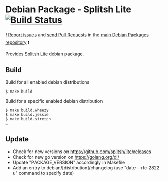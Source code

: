 # Debian Package - Splitsh Lite [![Build Status](https://travis-ci.org/manala/debian-package-splitsh-lite.svg?branch=master)](https://travis-ci.org/manala/debian-package-splitsh-lite)

:exclamation: [Report issues](https://github.com/manala/debian-packages/issues) and [send Pull Requests](https://github.com/manala/debian-packages/pulls) in the [main Debian Packages repository](https://github.com/manala/debian-packages) :exclamation:

Provides [Splitsh Lite](https://github.com/splitsh/lite) debian package.

## Build

Build for all enabled debian distributions

```
$ make build
```

Build for a specific enabled debian distribution

```
$ make build.wheezy
$ make build.jessie
$ make build.stretch
…
```

## Update

* Check for new versions on https://github.com/splitsh/lite/releases
* Check for new go version on https://golang.org/dl/
* Update "PACKAGE_VERSION" accordingly in Makefile
* Add an entry to debian/[distribution]/changelog (use "date --rfc-2822 -u" command to specify date)
